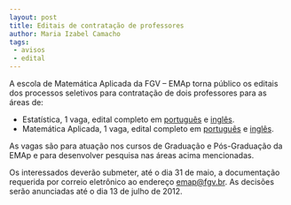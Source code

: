 ```yaml
---
layout: post
title: Editais de contratação de professores
author: Maria Izabel Camacho
tags:
 - avisos
 - edital
---
```


A escola de Matemática Aplicada da FGV – EMAp torna público os editais
dos processos seletivos para contratação de dois professores para as
áreas de:

- Estatística, 1 vaga, edital completo em
  [português](/files/edital-estatistica.pdf) e [inglês](/files/edital-estatistica-en.pdf).
- Matemática Aplicada, 1 vaga, edital completo em
  [português](/files/edital-matematica-aplicada.pdf) e [inglês](/files/edital-matematica-aplicada-en.pdf).

As vagas são para atuação nos cursos de Graduação e Pós-Graduação da
EMAp e para desenvolver pesquisa nas áreas acima mencionadas.

Os interessados deverão submeter, até o dia 31 de maio, a documentação
requerida por correio eletrônico ao endereço emap@fgv.br. As decisões
serão anunciadas até o dia 13 de julho de 2012.

